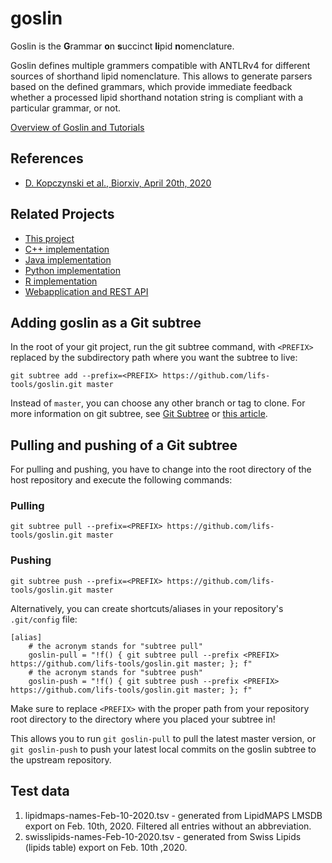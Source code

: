 # goslin


Goslin is the **G**rammar **o**n **s**uccinct **li**pid **n**omenclature.

Goslin defines multiple grammers compatible with ANTLRv4 for different sources of shorthand lipid nomenclature. This allows to generate parsers based on the defined grammars, which provide immediate feedback whether a processed lipid shorthand notation string is compliant with a particular grammar, or not.

[Overview of Goslin and Tutorials](docs/README.adoc)

## References
* [D. Kopczynski et al., Biorxiv, April 20th, 2020](https://doi.org/10.1101/2020.04.17.046656)

## Related Projects

- [This project](http://github.com/lifs-tools/goslin)
- [C++ implementation](https://github.com/lifs-tools/cppgoslin)
- [Java implementation](https://github.com/lifs-tools/jgoslin)
- [Python implementation](https://github.com/lifs-tools/pygoslin)
- [R implementation](https://github.com/lifs-tools/rgoslin)
- [Webapplication and REST API](https://github.com/lifs-tools/goslin-webapp)

## Adding goslin as a Git subtree

In the root of your git project, run the git subtree command, with `<PREFIX>` replaced by the subdirectory path where you want the subtree to live:

~~~~
git subtree add --prefix=<PREFIX> https://github.com/lifs-tools/goslin.git master
~~~~

Instead of `master`, you can choose any other branch or tag to clone.
For more information on git subtree, see [Git Subtree](https://github.com/git/git/blob/master/contrib/subtree/git-subtree.txt) or [this article](https://blog.developer.atlassian.com/the-power-of-git-subtree/).


## Pulling and pushing of a Git subtree
For pulling and pushing, you have to change into the root directory of the host repository and execute the following commands:

### Pulling
~~~~
git subtree pull --prefix=<PREFIX> https://github.com/lifs-tools/goslin.git master
~~~~

### Pushing
~~~~
git subtree push --prefix=<PREFIX> https://github.com/lifs-tools/goslin.git master
~~~~

Alternatively, you can create shortcuts/aliases in your repository's `.git/config` file:

~~~~
[alias]
    # the acronym stands for "subtree pull"
    goslin-pull = "!f() { git subtree pull --prefix <PREFIX> https://github.com/lifs-tools/goslin.git master; }; f"
    # the acronym stands for "subtree push"
    goslin-push = "!f() { git subtree push --prefix <PREFIX> https://github.com/lifs-tools/goslin.git master; }; f"
~~~~

Make sure to replace `<PREFIX>` with the proper path from your repository root directory to the directory where you placed your subtree in!

This allows you to run `git goslin-pull` to pull the latest master version, or `git goslin-push` to push your latest local commits on the goslin subtree to the upstream repository.


## Test data

1. lipidmaps-names-Feb-10-2020.tsv - generated from LipidMAPS LMSDB export on Feb. 10th, 2020. Filtered all entries without an abbreviation.
2. swisslipids-names-Feb-10-2020.tsv - generated from Swiss Lipids (lipids table) export on Feb. 10th ,2020.
